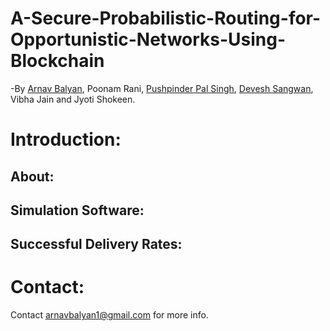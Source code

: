 # A-Secure-Probabilistic-Routing-for-Opportunistic-Networks-Using-Blockchain
-By [Arnav Balyan](https://github.com/ArnavBalyan), Poonam Rani, [Pushpinder Pal Singh](https://github.com/pushpinderpalsingh), [Devesh Sangwan](https://github.com/deveshsangwan), Vibha Jain and Jyoti Shokeen.
# Introduction:
## About:
## Simulation Software:
## Successful Delivery Rates:
# Contact:
Contact [arnavbalyan1@gmail.com](mailto:arnavbalyan1@gmail.com) for more info.
